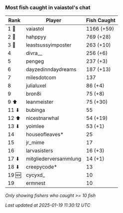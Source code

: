### Most fish caught in vaiastol's chat
| Rank | Player | Fish Caught |
|------|--------|-----------|
| 1 🥇  | vaiastol  | 1166 (+59) |
| 2 🥈  | hahppyy  | 769 (+28) |
| 3 🥉  | leastsussyimposter  | 263 (+10) |
| 4  | divra__  | 256 (+6) |
| 5  | pengeg  | 237 (+3) |
| 6  | dayzedinndaydreams  | 187 (+13) |
| 7  | milesdotcom  | 137 |
| 8  | julialuxel  | 86 (+4) |
| 9  | bron8i  | 75 (+8) |
| 9 ⬆ | leanmeister  | 75 (+30) |
| 11 ⬇ | bubinga  | 55 |
| 12 ⬆ | nicestnarwhal  | 54 (+19) |
| 13 ⬇ | yoimlee  | 53 (+1) |
| 14  | houseofleaves*  | 25 |
| 15  | jr_mime  | 17 |
| 16  | larvasisters  | 16 (+3) |
| 17 ⬇ | mitgliederversammlung  | 14 (+1) |
| 18 ⬇ | creepycode*  | 13 |
| 19 🆕 | cycyxd_  | 10 |
| 19  | ermnest  | 10 |

_Only showing fishers who caught >= 10 fish_

_Last updated at 2025-01-19 11:30:12 UTC_
